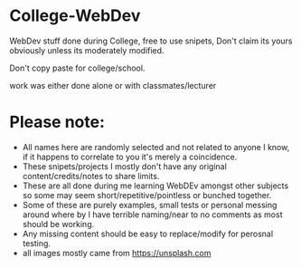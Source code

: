 # College-WebDev
WebDev stuff done during College, free to use snipets, Don't claim its yours obviously unless its moderately modified.

Don't copy paste for college/school.

work was either done alone or with classmates/lecturer

# Please note:
- All names here are randomly selected and not related to anyone I know, if it happens to correlate to you it's merely a coincidence.
- These snipets/projects I mostly don't have any original content/credits/notes to share limits.
- These are all done during me learning WebDEv amongst other subjects so some may seem short/repetitive/pointless or bunched together.
- Some of these are purely examples, small tests or personal messing around where by I have terrible naming/near to no comments as most should be working.
- Any missing content should be easy to replace/modify for perosnal testing.
- all images mostly came from https://unsplash.com
